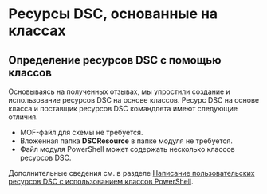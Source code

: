 # Ресурсы DSC, основанные на классах

## Определение ресурсов DSC с помощью классов

Основываясь на полученных отзывах, мы упростили создание и использование ресурсов DSC на основе классов. Ресурс DSC на основе класса и поставщик ресурсов DSC командлета имеют следующие отличия.

* MOF-файл для схемы не требуется.
* Вложенная папка **DSCResource** в папке модуля не требуется.
* Файл модуля PowerShell может содержать несколько классов ресурсов DSC.

Дополнительные сведения см. в разделе [Написание пользовательских ресурсов DSC с использованием классов PowerShell](../dsc/authoringResourceClass.md).


<!--HONumber=Jun16_HO4-->


